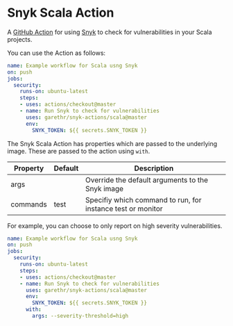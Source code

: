 # Snyk Scala Action

A [GitHub Action](https://github.com/features/actions) for using [Snyk](https://snyk.io) to check for
vulnerabilities in your Scala projects.

You can use the Action as follows:

```yaml
name: Example workflow for Scala usng Snyk 
on: push
jobs:
  security:
    runs-on: ubuntu-latest
    steps:
    - uses: actions/checkout@master
    - name: Run Snyk to check for vulnerabilities
      uses: garethr/snyk-actions/scala@master
      env:
        SNYK_TOKEN: ${{ secrets.SNYK_TOKEN }}
```

The Snyk Scala Action has properties which are passed to the underlying image. These are
passed to the action using `with`.

| Property | Default | Description |
| --- | --- | --- |
| args |   | Override the default arguments to the Snyk image |
| commands | test | Specifiy which command to run, for instance test or monitor |

For example, you can choose to only report on high severity vulnerabilities.

```yaml
name: Example workflow for Scala usng Snyk 
on: push
jobs:
  security:
    runs-on: ubuntu-latest
    steps:
    - uses: actions/checkout@master
    - name: Run Snyk to check for vulnerabilities
      uses: garethr/snyk-actions/scala@master
      env:
        SNYK_TOKEN: ${{ secrets.SNYK_TOKEN }}
      with:
        args: --severity-threshold=high
```
